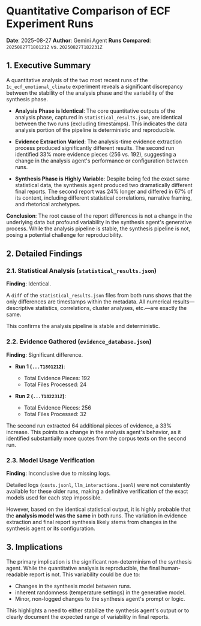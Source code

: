 
# Quantitative Comparison of ECF Experiment Runs

**Date**: 2025-08-27
**Author**: Gemini Agent
**Runs Compared**: `20250827T180121Z` vs. `20250827T182231Z`

## 1. Executive Summary

A quantitative analysis of the two most recent runs of the `1c_ecf_emotional_climate` experiment reveals a significant discrepancy between the stability of the analysis phase and the variability of the synthesis phase.

- **Analysis Phase is Identical**: The core quantitative outputs of the analysis phase, captured in `statistical_results.json`, are identical between the two runs (excluding timestamps). This indicates the data analysis portion of the pipeline is deterministic and reproducible.

- **Evidence Extraction Varied**: The analysis-time evidence extraction process produced significantly different results. The second run identified 33% more evidence pieces (256 vs. 192), suggesting a change in the analysis agent's performance or configuration between runs.

- **Synthesis Phase is Highly Variable**: Despite being fed the exact same statistical data, the synthesis agent produced two dramatically different final reports. The second report was 24% longer and differed in 67% of its content, including different statistical correlations, narrative framing, and rhetorical archetypes.

**Conclusion**: The root cause of the report differences is not a change in the underlying data but profound variability in the synthesis agent's generative process. While the analysis pipeline is stable, the synthesis pipeline is not, posing a potential challenge for reproducibility.

## 2. Detailed Findings

### 2.1. Statistical Analysis (`statistical_results.json`)

**Finding**: Identical.

A `diff` of the `statistical_results.json` files from both runs shows that the only differences are timestamps within the metadata. All numerical results—descriptive statistics, correlations, cluster analyses, etc.—are exactly the same.

This confirms the analysis pipeline is stable and deterministic.

### 2.2. Evidence Gathered (`evidence_database.json`)

**Finding**: Significant difference.

- **Run 1 (`...T180121Z`)**:
  - Total Evidence Pieces: 192
  - Total Files Processed: 24

- **Run 2 (`...T182231Z`)**:
  - Total Evidence Pieces: 256
  - Total Files Processed: 32

The second run extracted 64 additional pieces of evidence, a 33% increase. This points to a change in the analysis agent's behavior, as it identified substantially more quotes from the corpus texts on the second run.

### 2.3. Model Usage Verification

**Finding**: Inconclusive due to missing logs.

Detailed logs (`costs.jsonl`, `llm_interactions.jsonl`) were not consistently available for these older runs, making a definitive verification of the exact models used for each step impossible.

However, based on the identical statistical output, it is highly probable that the **analysis model was the same** in both runs. The variation in evidence extraction and final report synthesis likely stems from changes in the synthesis agent or its configuration.

## 3. Implications

The primary implication is the significant non-determinism of the synthesis agent. While the quantitative analysis is reproducible, the final human-readable report is not. This variability could be due to:

-   Changes in the synthesis model between runs.
-    inherent randomness (temperature settings) in the generative model.
-   Minor, non-logged changes to the synthesis agent's prompt or logic.

This highlights a need to either stabilize the synthesis agent's output or to clearly document the expected range of variability in final reports.
